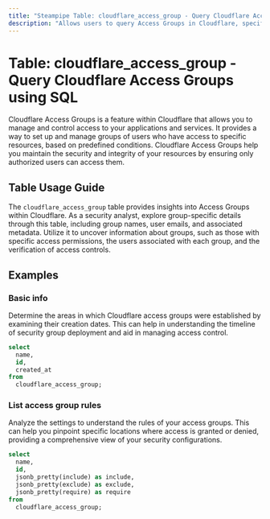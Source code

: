 ```yaml
---
title: "Steampipe Table: cloudflare_access_group - Query Cloudflare Access Groups using SQL"
description: "Allows users to query Access Groups in Cloudflare, specifically the access group settings, providing insights into access controls and security configurations."
---
```


# Table: cloudflare_access_group - Query Cloudflare Access Groups using SQL

Cloudflare Access Groups is a feature within Cloudflare that allows you to manage and control access to your applications and services. It provides a way to set up and manage groups of users who have access to specific resources, based on predefined conditions. Cloudflare Access Groups help you maintain the security and integrity of your resources by ensuring only authorized users can access them.

## Table Usage Guide

The `cloudflare_access_group` table provides insights into Access Groups within Cloudflare. As a security analyst, explore group-specific details through this table, including group names, user emails, and associated metadata. Utilize it to uncover information about groups, such as those with specific access permissions, the users associated with each group, and the verification of access controls.


## Examples

### Basic info
Determine the areas in which Cloudflare access groups were established by examining their creation dates. This can help in understanding the timeline of security group deployment and aid in managing access control.

```sql
select
  name,
  id,
  created_at
from
  cloudflare_access_group;
```

### List access group rules
Analyze the settings to understand the rules of your access groups. This can help you pinpoint specific locations where access is granted or denied, providing a comprehensive view of your security configurations.

```sql
select
  name,
  id,
  jsonb_pretty(include) as include,
  jsonb_pretty(exclude) as exclude,
  jsonb_pretty(require) as require
from
  cloudflare_access_group;
```